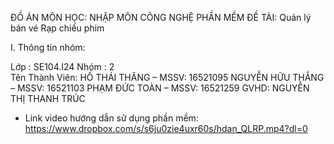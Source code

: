 ĐỒ ÁN MÔN HỌC: 
NHẬP MÔN CÔNG NGHỆ PHẦN MỀM
ĐỀ TÀI: Quản lý bán vé Rạp chiếu phim

I.	Thông tin nhóm:

Lớp : SE104.I24
Nhóm : 2			
Tên Thành Viên:
  HỒ THÁI THĂNG – MSSV: 16521095
  NGUYỄN HỮU THẮNG – MSSV: 16521103
  PHẠM ĐỨC TOÀN – MSSV: 16521259
GVHD:  NGUYỄN THỊ THANH TRÚC


-	Link video hướng dẫn sử dụng phần mềm:
https://www.dropbox.com/s/s6ju0zie4uxr60s/hdan_QLRP.mp4?dl=0
